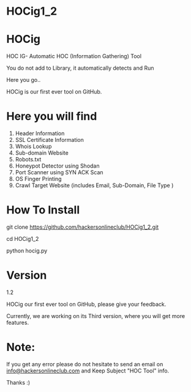 # HOCig1_2
# HOCig
HOC IG- Automatic HOC (Information Gathering) Tool

You do not add to Library, it automatically detects and Run

Here you go..

HOCig is our first ever tool on GitHub.


# Here you will find
1.  Header Information
2.  SSL Certificate Information
3.  Whois Lookup
4.  Sub-domain Website
5.  Robots.txt
6.  Honeypot Detector using Shodan
7.  Port Scanner using SYN ACK Scan
8.  OS Finger Printing
9.  Crawl Target Website (includes Email, Sub-Domain, File Type )

# How To Install

git clone https://github.com/hackersonlineclub/HOCig1_2.git

cd HOCig1_2

python hocig.py

# Version
1.2


HOCig our first ever tool on GitHub, please give your feedback. 


Currently, we are working on its Third version, where you will get more features.

# Note: 
If you get any error please do not hesitate to send an email on info@hackersonlineclub.com and Keep Subject "HOC Tool" info.

Thanks :)
